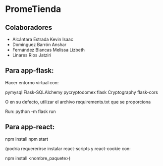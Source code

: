 # PromeTienda

## Colaboradores

- Alcántara Estrada Kevin Isaac
- Domínguez Barrón Anshar
- Fernández Blancas Melissa Lizbeth
- Linares Rios Jatziri


## Para app-flask:

Hacer entorno virtual con:

pymysql
Flask-SQLAlchemy
pycryptodomex
flask
Cryptography
flask-cors

O en su defecto, utilizar el archivo requirements.txt que se proporciona

Run:
python -m flask run

## Para app-react:

npm install
npm start

(podría requererirse instalar react-scripts y react-cookie con:

npm install <nombre_paquete>)